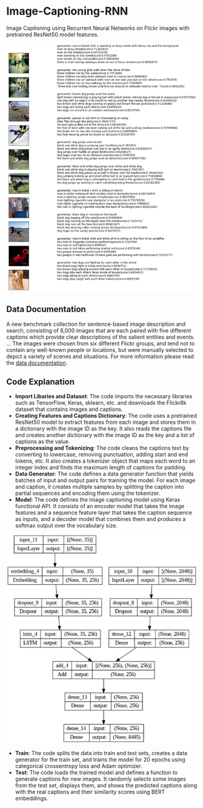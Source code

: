 # Image-Captioning-RNN
Image Captioning using Recurrent Neural Networks on Flickr images with pretrained ResNet50 model features.

![result](/output.png)

## Data Documentation
A new benchmark collection for sentence-based image description and search, consisting of 8,000 images that are each paired with five different captions which provide clear descriptions of the salient entities and events. … The images were chosen from six different Flickr groups, and tend not to contain any well-known people or locations, but were manually selected to depict a variety of scenes and situations. For more information please read the [data documentation](https://www.kaggle.com/datasets/adityajn105/flickr8k).

## Code Explanation

- **Import Libaries and Dataset**: The code imports the necessary libraries such as TensorFlow, Keras, sklearn, etc. and downloads the Flickr8k dataset that contains images and captions.
- **Creating Features and Captions Dictionary**: The code uses a pretrained ResNet50 model to extract features from each image and stores them in a dictionary with the image ID as the key. It also reads the captions file and creates another dictionary with the image ID as the key and a list of captions as the value.
- **Preprocessing and Tokenizing**: The code cleans the captions text by converting to lowercase, removing punctuation, adding start and end tokens, etc. It also creates a tokenizer object that maps each word to an integer index and finds the maximum length of captions for padding.
- **Data Generator**: The code defines a data generator function that yields batches of input and output pairs for training the model. For each image and caption, it creates multiple samples by splitting the caption into partial sequences and encoding them using the tokenizer.
- **Model**: The code defines the image captioning model using Keras functional API. It consists of an encoder model that takes the image features and a sequence feature layer that takes the caption sequence as inputs, and a decoder model that combines them and produces a softmax output over the vocabulary size.

![architecture](/architecture.png)

- **Train**: The code splits the data into train and test sets, creates a data generator for the train set, and trains the model for 20 epochs using categorical crossentropy loss and Adam optimizer.
- **Test**: The code loads the trained model and defines a function to generate captions for new images. It randomly selects some images from the test set, displays them, and shows the predicted captions along with the real captions and their similarity scores using BERT embeddings.


